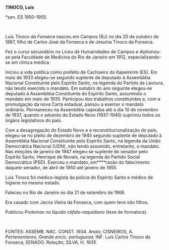 **TINOCO, Luís**

\*sen. ES 1950-1955.

 

*Luís Tinoco da Fonseca* nasceu em Campos (RJ) no dia 20 de outubro de
1887, filho de Carlos José da Fonseca e de Jesuína Tinoco da Fonseca.

Fez o curso secundário no Liceu de Humanidades de Campos e diplomou-se
pela Faculdade de Medicina do Rio de Janeiro em 1912, especializando-se
em clínica médica.

Iniciou a vida política como prefeito de Cachoeiro do Itapemirim (ES).
Em maio de 1933 elegeu-se segundo suplente de deputado à Assembléia
Nacional Constituinte pelo Espírito Santo, na legenda do Partido da
Lavoura, não tendo exercido o mandato. Em outubro do ano seguinte
elegeu-se deputado à Assembléia Constituinte do Espírito Santo,
assumindo o mandato em maio de 1935. Participou dos trabalhos
constituintes e, com a promulgação da nova Carta estadual, passou a
exercer o mandato ordinário. Permaneceu na Assembléia capixaba até o dia
10 de novembro de 1937, quando o advento do Estado Novo (1937-1945)
suprimiu todos os órgãos legislativos do país.

Com a desagregação do Estado Novo e a reconstitucionalização do país,
elegeu-se no pleito de dezembro de 1945 segundo suplente de deputado à
Assembléia Nacional Constituinte pelo Espírito Santo, na legenda da
União Democrática Nacional (UDN), não tendo assumido, entretanto, o
mandato. Nas eleições de janeiro de 1947 elegeu-se suplente do senador
pelo Espírito Santo, Henrique de Novais, na legenda do Partido Social
Democrático (PSD). Exerceu o mandato, em****razão do falecimento daquele
senador, de abril de 1950 até janeiro de 1955.

Luís Tinoco foi médico-legista da polícia do Espírito Santo e médico de
higiene no mesmo estado.

Faleceu no Rio de Janeiro no dia 21 de setembro de 1968.

Era casado com Jacira Vieira da Fonseca, com quem teve oito filhos.

Publicou *Proteínas no líquido céfalo-raquidiano* (tese de formatura).

 

FONTES: ASSEMB. NAC. CONST. 1934. *Anais*; CISNEIROS, A.
*Parlamentares*; *Grande encic. portuguesa*; INF. Luís Carlos Tinoco da
Fonseca; SENADO. *Relação*; SILVA, H. *1935*.

 
